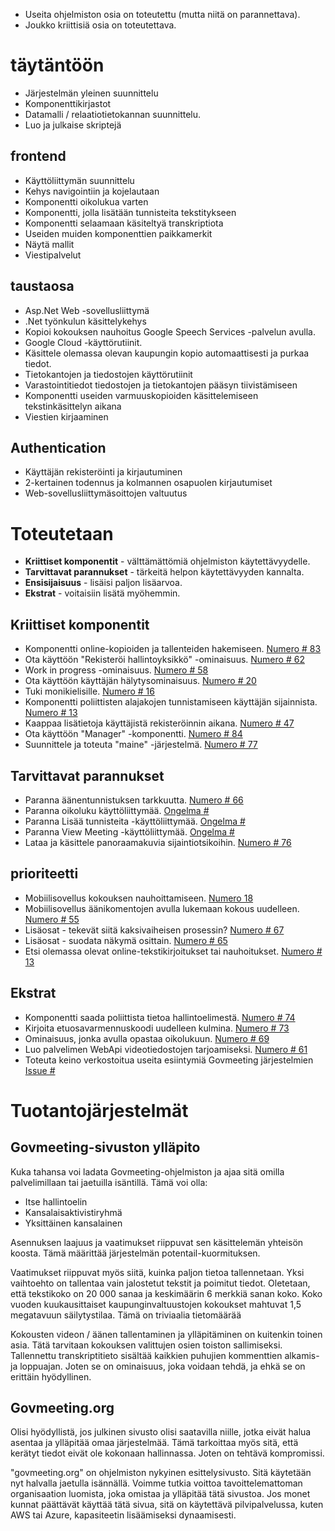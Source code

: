<ul>
<li> Useita ohjelmiston osia on toteutettu (mutta niitä on parannettava). </li>
<li> Joukko kriittisiä osia on toteutettava. </li>
</ul><h1> täytäntöön </h1>
<ul>
<li> Järjestelmän yleinen suunnittelu </li>
<li> Komponenttikirjastot </li>
<li> Datamalli / relaatiotietokannan suunnittelu. </li>
<li> Luo ja julkaise skriptejä </li>
</ul><h2> frontend </h2>
<ul>
<li> Käyttöliittymän suunnittelu </li>
<li> Kehys navigointiin ja kojelautaan </li>
<li> Komponentti oikolukua varten </li>
<li> Komponentti, jolla lisätään tunnisteita tekstitykseen </li>
<li> Komponentti selaamaan käsiteltyä transkriptiota </li>
<li> Useiden muiden komponenttien paikkamerkit </li>
<li> Näytä mallit </li>
<li> Viestipalvelut </li>
</ul><h2> taustaosa </h2>
<ul>
<li> Asp.Net Web -sovellusliittymä </li>
<li> .Net työnkulun käsittelykehys </li>
<li> Kopioi kokouksen nauhoitus Google Speech Services -palvelun avulla. </li>
<li> Google Cloud -käyttörutiinit. </li>
<li> Käsittele olemassa olevan kaupungin kopio automaattisesti ja purkaa tiedot. </li>
<li> Tietokantojen ja tiedostojen käyttörutiinit </li>
<li> Varastointitiedot tiedostojen ja tietokantojen pääsyn tiivistämiseen </li>
<li> Komponentti useiden varmuuskopioiden käsittelemiseen tekstinkäsittelyn aikana </li>
<li> Viestien kirjaaminen </li>
</ul><h2> Authentication </h2>
<ul>
<li> Käyttäjän rekisteröinti ja kirjautuminen </li>
<li> 2-kertainen todennus ja kolmannen osapuolen kirjautumiset </li>
<li> Web-sovellusliittymäsoittojen valtuutus </li>
</ul><h1> Toteutetaan </h1>
<ul>
<li> <b>Kriittiset komponentit</b> - välttämättömiä ohjelmiston käytettävyydelle. </li>
<li> <b>Tarvittavat parannukset</b> - tärkeitä helpon käytettävyyden kannalta. </li>
<li> <b>Ensisijaisuus</b> - lisäisi paljon lisäarvoa. </li>
<li> <b>Ekstrat</b> - voitaisiin lisätä myöhemmin. </li>
</ul><h2> Kriittiset komponentit </h2>
<ul>
<li> Komponentti online-kopioiden ja tallenteiden hakemiseen. <a href="https://github.com/govmeeting/govmeeting/issues/83">Numero
# 83</a> </li>
<li> Ota käyttöön "Rekisteröi hallintoyksikkö" -ominaisuus. <a href="https://github.com/govmeeting/govmeeting/issues/62">Numero
# 62</a> </li>
<li> Work in progress -ominaisuus. <a href="https://github.com/govmeeting/govmeeting/issues/58">Numero
# 58</a> </li>
<li> Ota käyttöön käyttäjän hälytysominaisuus. <a href="https://github.com/govmeeting/govmeeting/issues/20">Numero
# 20</a> </li>
<li> Tuki monikielisille. <a href="https://github.com/govmeeting/govmeeting/issues/16">Numero
# 16</a> </li>
<li> Komponentti poliittisten alajakojen tunnistamiseen käyttäjän sijainnista. <a href="https://github.com/govmeeting/govmeeting/issues/13">Numero
# 13</a> </li>
<li> Kaappaa lisätietoja käyttäjistä rekisteröinnin aikana. <a href="https://github.com/govmeeting/govmeeting/issues/47">Numero
# 47</a> </li>
<li> Ota käyttöön "Manager" -komponentti. <a href="https://github.com/govmeeting/govmeeting/issues/84">Numero
# 84</a> </li>
<li> Suunnittele ja toteuta "maine" -järjestelmä. <a href="https://github.com/govmeeting/govmeeting/issues/77">Numero
# 77</a> </li>
</ul><h2> Tarvittavat parannukset </h2>
<ul>
<li> Paranna äänentunnistuksen tarkkuutta. <a href="https://github.com/govmeeting/govmeeting/issues/66">Numero
# 66</a> </li>
<li> Paranna oikoluku käyttöliittymää. <a href="https://github.com/govmeeting/govmeeting/issues/">Ongelma #</a> </li>
<li> Paranna Lisää tunnisteita -käyttöliittymää. <a href="https://github.com/govmeeting/govmeeting/issues/">Ongelma #</a> </li>
<li> Paranna View Meeting -käyttöliittymää. <a href="https://github.com/govmeeting/govmeeting/issues/">Ongelma #</a> </li>
<li> Lataa ja käsittele panoraamakuvia sijaintiotsikoihin. <a href="https://github.com/govmeeting/govmeeting/issues/76">Numero
# 76</a> </li>
</ul><h2> prioriteetti </h2>
<ul>
<li> Mobiilisovellus kokouksen nauhoittamiseen. <a href="https://github.com/govmeeting/govmeeting/issues/18">Numero 18</a> </li>
<li> Mobiilisovellus äänikomentojen avulla lukemaan kokous uudelleen. <a href="https://github.com/govmeeting/govmeeting/issues/55">Numero
# 55</a> </li>
<li> Lisäosat - tekevät siitä kaksivaiheisen prosessin? <a href="https://github.com/govmeeting/govmeeting/issues/67">Numero
# 67</a> </li>
<li> Lisäosat - suodata näkymä osittain. <a href="https://github.com/govmeeting/govmeeting/issues/65">Numero
# 65</a> </li>
<li> Etsi olemassa olevat online-tekstikirjoitukset tai nauhoitukset. <a href="https://github.com/govmeeting/govmeeting/issues/13">Numero
# 13</a> </li>
</ul><h2> Ekstrat </h2>
<ul>
<li> Komponentti saada poliittista tietoa hallintoelimestä. <a href="https://github.com/govmeeting/govmeeting/issues/74">Numero
# 74</a> </li>
<li> Kirjoita etuosavarmennuskoodi uudelleen kulmina. <a href="https://github.com/govmeeting/govmeeting/issues/73">Numero
# 73</a> </li>
<li> Ominaisuus, jonka avulla opastaa oikolukuun. <a href="https://github.com/govmeeting/govmeeting/issues/69">Numero
# 69</a> </li>
<li> Luo palvelimen WebApi videotiedostojen tarjoamiseksi. <a href="https://github.com/govmeeting/govmeeting/issues/61">Numero
# 61</a> </li>
<li> Toteuta keino verkostoitua useita esiintymiä Govmeeting järjestelmien <a href="https://github.com/govmeeting/govmeeting/issues/">Issue #</a> </li>
</ul><h1> Tuotantojärjestelmät </h1><h2> Govmeeting-sivuston ylläpito </h2>
<p> Kuka tahansa voi ladata Govmeeting-ohjelmiston ja ajaa sitä omilla palvelimillaan tai jaetuilla isäntillä. Tämä voi olla: </p>

<ul>
<li> Itse hallintoelin </li>
<li> Kansalaisaktivistiryhmä </li>
<li> Yksittäinen kansalainen </li>
</ul>
<p> Asennuksen laajuus ja vaatimukset riippuvat sen käsittelemän yhteisön koosta. Tämä määrittää järjestelmän potentail-kuormituksen. </p>

<p> Vaatimukset riippuvat myös siitä, kuinka paljon tietoa tallennetaan. Yksi vaihtoehto on tallentaa vain jalostetut tekstit ja poimitut tiedot. Oletetaan, että tekstikoko on 20 000 sanaa ja keskimäärin 6 merkkiä sanan koko. Koko vuoden kuukausittaiset kaupunginvaltuustojen kokoukset mahtuvat 1,5 megatavuun säilytystilaa. Tämä on triviaalia tietomäärää </p>

<p> Kokousten videon / äänen tallentaminen ja ylläpitäminen on kuitenkin toinen asia. Tätä tarvitaan kokouksen valittujen osien toiston sallimiseksi. Tallennettu transkriptitieto sisältää kaikkien puhujien kommenttien alkamis- ja loppuajan. Joten se on ominaisuus, joka voidaan tehdä, ja ehkä se on erittäin hyödyllinen. </p>
<h2> Govmeeting.org </h2>
<p> Olisi hyödyllistä, jos julkinen sivusto olisi saatavilla niille, jotka eivät halua asentaa ja ylläpitää omaa järjestelmää. Tämä tarkoittaa myös sitä, että kerätyt tiedot eivät ole kokonaan hallinnassa. Joten on tehtävä kompromissi. </p>

<p> "govmeeting.org" on ohjelmiston nykyinen esittelysivusto. Sitä käytetään nyt halvalla jaetulla isännällä. Voimme tutkia voittoa tavoittelemattoman organisaation luomista, joka omistaa ja ylläpitää tätä sivustoa. Jos monet kunnat päättävät käyttää tätä sivua, sitä on käytettävä pilvipalvelussa, kuten AWS tai Azure, kapasiteetin lisäämiseksi dynaamisesti. </p>
